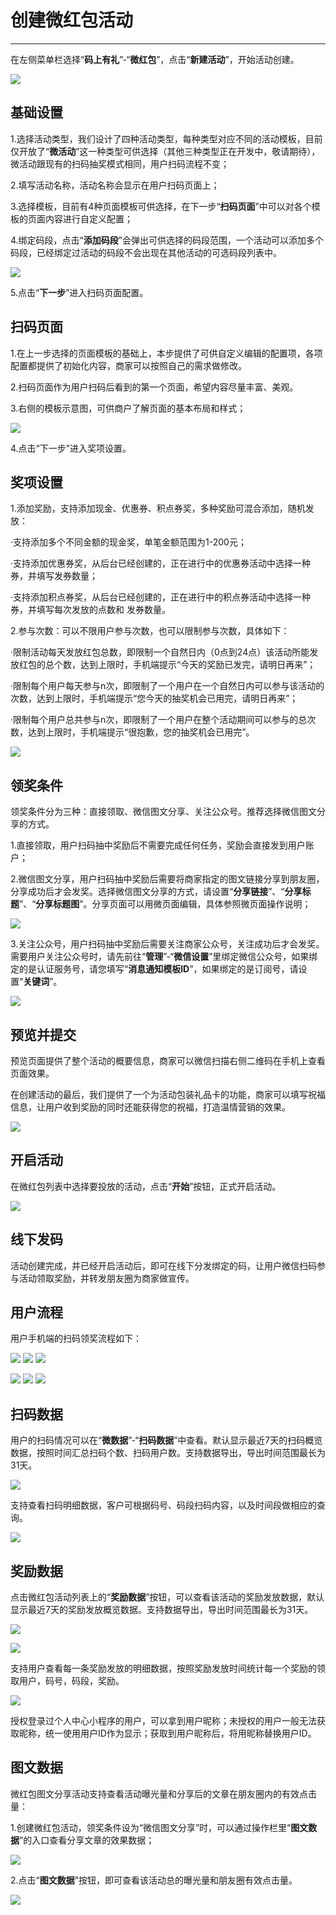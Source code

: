 # 创建微红包活动

---

在左侧菜单栏选择“**码上有礼**”-“**微红包**”，点击“**新建活动**”，开始活动创建。

![](/assets/import.png0102)

## 基础设置

1.选择活动类型，我们设计了四种活动类型，每种类型对应不同的活动模板，目前仅开放了“**微活动**”这一种类型可供选择（其他三种类型正在开发中，敬请期待），微活动跟现有的扫码抽奖模式相同，用户扫码流程不变；

2.填写活动名称，活动名称会显示在用户扫码页面上；

3.选择模板，目前有4种页面模板可供选择，在下一步“**扫码页面**”中可以对各个模板的页面内容进行自定义配置；

4.绑定码段，点击“**添加码段**”会弹出可供选择的码段范围，一个活动可以添加多个码段，已经绑定过活动的码段不会出现在其他活动的可选码段列表中。

![](/assets/import.png0230)

5.点击“**下一步**”进入扫码页面配置。

## 扫码页面

1.在上一步选择的页面模板的基础上，本步提供了可供自定义编辑的配置项，各项配置都提供了初始化内容，商家可以按照自己的需求做修改。

2.扫码页面作为用户扫码后看到的第一个页面，希望内容尽量丰富、美观。

3.右侧的模板示意图，可供商户了解页面的基本布局和样式；

![](/assets/import.png01420)

4.点击“下一步”进入奖项设置。

## 奖项设置

1.添加奖励，支持添加现金、优惠券、积点券奖，多种奖励可混合添加，随机发放：

·支持添加多个不同金额的现金奖，单笔金额范围为1-200元；

·支持添加优惠券奖，从后台已经创建的，正在进行中的优惠券活动中选择一种券，并填写发券数量；

·支持添加积点券奖，从后台已经创建的，正在进行中的积点券活动中选择一种券，并填写每次发放的点数和   发券数量。

2.参与次数：可以不限用户参与次数，也可以限制参与次数，具体如下：

·限制活动每天发放红包总数，即限制一个自然日内（0点到24点）该活动所能发放红包的总个数，达到上限时，手机端提示“今天的奖励已发完，请明日再来”；

·限制每个用户每天参与n次，即限制了一个用户在一个自然日内可以参与该活动的次数，达到上限时，手机端提示“您今天的抽奖机会已用完，请明日再来”；

·限制每个用户总共参与n次，即限制了一个用户在整个活动期间可以参与的总次数，达到上限时，手机端提示“很抱歉，您的抽奖机会已用完”。

![](/assets/import.png01478)

## 领奖条件

领奖条件分为三种：直接领取、微信图文分享、关注公众号。推荐选择微信图文分享的方式。

1.直接领取，用户扫码抽中奖励后不需要完成任何任务，奖励会直接发到用户账户；

2.微信图文分享，用户扫码抽中奖励后需要将商家指定的图文链接分享到朋友圈，分享成功后才会发奖。选择微信图文分享的方式，请设置“**分享链接**”、“**分享标题**”、“**分享标题图**”。分享页面可以用微页面编辑，具体参照微页面操作说明；

![](/assets/import.png104236)

3.关注公众号，用户扫码抽中奖励后需要关注商家公众号，关注成功后才会发奖。需要用户关注公众号时，请先前往“**管理**”-“**微信设置**”里绑定微信公众号，如果绑定的是认证服务号，请您填写“**消息通知模板ID**”，如果绑定的是订阅号，请设置“**关键词**”。

![](/assets/import.png011110)

## 预览并提交

预览页面提供了整个活动的概要信息，商家可以微信扫描右侧二维码在手机上查看页面效果。

在创建活动的最后，我们提供了一个为活动包装礼品卡的功能，商家可以填写祝福信息，让用户收到奖励的同时还能获得您的祝福，打造温情营销的效果。

![](/assets/import.png01114777)

## 开启活动

在微红包列表中选择要投放的活动，点击“**开始**”按钮，正式开启活动。

![](/assets/import.png0112000)

## 线下发码

活动创建完成，并已经开启活动后，即可在线下分发绑定的码，让用户微信扫码参与活动领取奖励，并转发朋友圈为商家做宣传。

## 用户流程

用户手机端的扫码领奖流程如下：

![](/assets/import.png00) ![](/assets/import.pngq) ![](/assets/import.pngw)

![](/assets/import.pngr) ![](/assets/import.pngt) ![](/assets/import.pngu)

## 扫码数据

用户的扫码情况可以在“**微数据**”-“**扫码数据**”中查看。默认显示最近7天的扫码概览数据，按照时间汇总扫码个数、扫码用户数。支持数据导出，导出时间范围最长为31天。

![](/assets/import.png7878878)

支持查看扫码明细数据，客户可根据码号、码段扫码内容，以及时间段做相应的查询。

![](/assets/import.png111222333)

## 奖励数据

点击微红包活动列表上的“**奖励数据**”按钮，可以查看该活动的奖励发放数据，默认显示最近7天的奖励发放概览数据。支持数据导出，导出时间范围最长为31天。

![](/assets/import.png778888999)

![](/assets/import.png566689)

支持用户查看每一条奖励发放的明细数据，按照奖励发放时间统计每一个奖励的领取用户，码号，码段，奖励。

![](/assets/import.png9998877)

授权登录过个人中心小程序的用户，可以拿到用户昵称；未授权的用户一般无法获取昵称，统一使用用户ID作为显示；获取到用户昵称后，将用昵称替换用户ID。

## 图文数据

微红包图文分享活动支持查看活动曝光量和分享后的文章在朋友圈内的有效点击量：

1.创建微红包活动，领奖条件设为“微信图文分享”时，可以通过操作栏里“**图文数据**”的入口查看分享文章的效果数据；

![](/assets/import.png144555)

2.点击“**图文数据**”按钮，即可查看该活动总的曝光量和朋友圈有效点击量。

![](/assets/import.png555666)


